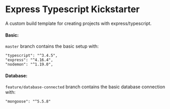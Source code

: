 # Express Typescript Kickstarter

A custom build template for creating projects with express/typescript.

#### Basic:
`master` branch contains the basic setup with: <br>

    "typescript": "^3.4.5",
    "express": "^4.16.4",
    "nodemon": "^1.19.0",
    

#### Database:
`feature/database-connected` branch contains the basic database connection with: <br>

    "mongoose": "^5.5.8"
    
    
